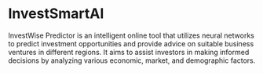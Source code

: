 # InvestSmartAI
InvestWise Predictor is an intelligent online tool that utilizes neural networks to predict investment opportunities and provide advice on suitable business ventures in different regions. It aims to assist investors in making informed decisions by analyzing various economic, market, and demographic factors.

